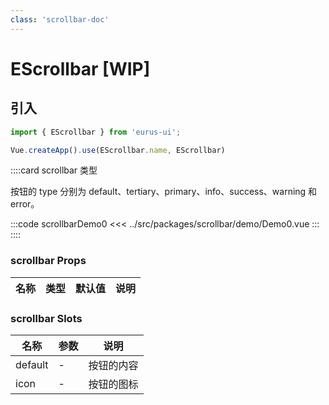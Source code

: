 ```yaml
---
class: 'scrollbar-doc'
---
```

# EScrollbar [WIP]

## 引入

```javascript
import { EScrollbar } from 'eurus-ui';

Vue.createApp().use(EScrollbar.name, EScrollbar)
```
::::card  scrollbar 类型

按钮的 type 分别为 default、tertiary、primary、info、success、warning 和 error。

:::code scrollbarDemo0
<<< ../src/packages/scrollbar/demo/Demo0.vue
:::
::::

### scrollbar Props

| 名称 | 类型 | 默认值 | 说明 |
| --- | --- | --- | --- |



###  scrollbar Slots

| 名称    | 参数 | 说明       |
| ------- | ---- | ---------- |
| default | -    | 按钮的内容 |
| icon    | -    | 按钮的图标 |
